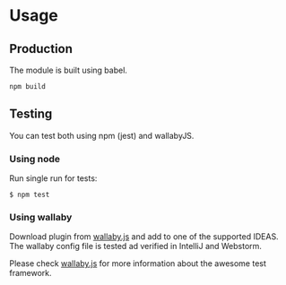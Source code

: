 # Usage

## Production

The module is built using babel.

  ```npm build```

## Testing

You can test both using npm (jest) and wallabyJS. 

### Using node

Run single run for tests:

```$ npm test```

### Using wallaby

Download plugin from [wallaby.js](http://www.wallabyjs.com) and add to one of the supported IDEAS.
The wallaby config file is tested ad verified in IntelliJ and Webstorm.

Please check [wallaby.js](http://www.wallabyjs.com) for more information about the awesome test framework.
